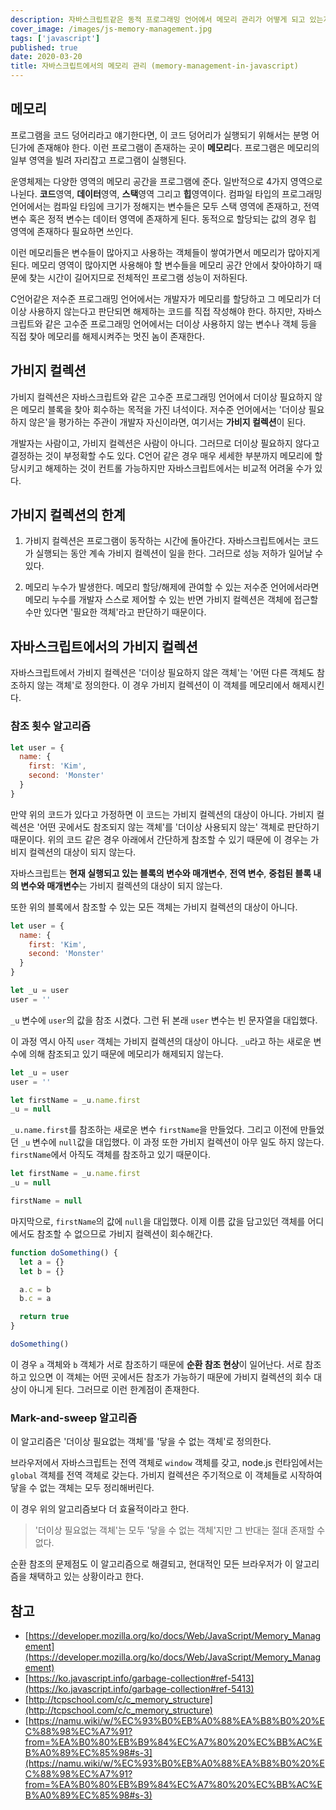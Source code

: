 ```yaml
---
description: 자바스크립트같은 동적 프로그래밍 언어에서 메모리 관리가 어떻게 되고 있는지 알고, 메모리 관리를 누가, 어느 시점에서 하는지에 대해서 정리해본다.
cover_image: /images/js-memory-management.jpg
tags: ['javascript']
published: true
date: 2020-03-20
title: 자바스크립트에서의 메모리 관리 (memory-management-in-javascript)
---
```


## 메모리

프로그램을 코드 덩어리라고 얘기한다면, 이 코드 덩어리가 실행되기 위해서는 분명 어딘가에 존재해야 한다. 이런 프로그램이 존재하는 곳이 **메모리**다. 프로그램은 메모리의 일부 영역을 빌려 자리잡고 프로그램이 실행된다.

운영체제는 다양한 영역의 메모리 공간을 프로그램에 준다. 일반적으로 4가지 영역으로 나뉜다. **코드**영역, **데이터**영역, **스택**영역 그리고 **힙**영역이다. 컴파일 타입의 프로그래밍 언어에서는 컴파일 타임에 크기가 정해지는 변수들은 모두 스택 영역에 존재하고, 전역 변수 혹은 정적 변수는 데이터 영역에 존재하게 된다. 동적으로 할당되는 값의 경우 힙 영역에 존재하다 필요하면 쓰인다.

이런 메모리들은 변수들이 많아지고 사용하는 객체들이 쌓여가면서 메모리가 많아지게 된다. 메모리 영역이 많아지면 사용해야 할 변수들을 메모리 공간 안에서 찾아야하기 때문에 찾는 시간이 길어지므로 전체적인 프로그램 성능이 저하된다.

C언어같은 저수준 프로그래밍 언어에서는 개발자가 메모리를 할당하고 그 메모리가 더이상 사용하지 않는다고 판단되면 해제하는 코드를 직접 작성해야 한다. 하지만, 자바스크립트와 같은 고수준 프로그래밍 언어에서는 더이상 사용하지 않는 변수나 객체 등을 직접 찾아 메모리를 해제시켜주는 멋진 놈이 존재한다.

## 가비지 컬렉션

가비지 컬렉션은 자바스크립트와 같은 고수준 프로그래밍 언어에서 더이상 필요하지 않은 메모리 블록을 찾아 회수하는 목적을 가진 녀석이다. 저수준 언어에서는 '더이상 필요하지 않은'을 평가하는 주관이 개발자 자신이라면, 여기서는 **가비지 컬렉션**이 된다.

개발자는 사람이고, 가비지 컬렉션은 사람이 아니다. 그러므로 더이상 필요하지 않다고 결정하는 것이 부정확할 수도 있다. C언어 같은 경우 매우 세세한 부분까지 메모리에 할당시키고 해제하는 것이 컨트롤 가능하지만 자바스크립트에서는 비교적 어려울 수가 있다.

## 가비지 컬렉션의 한계

1. 가비지 컬렉션은 프로그램이 동작하는 시간에 돌아간다. 자바스크립트에서는 코드가 실행되는 동안 계속 가비지 컬렉션이 일을 한다. 그러므로 성능 저하가 일어날 수 있다.

2. 메모리 누수가 발생한다. 메모리 할당/해제에 관여할 수 있는 저수준 언어에서라면 메모리 누수를 개발자 스스로 제어할 수 있는 반면 가비지 컬렉션은 객체에 접근할 수만 있다면 '필요한 객체'라고 판단하기 때문이다.

## 자바스크립트에서의 가비지 컬렉션

자바스크립트에서 가비지 컬렉션은 '더이상 필요하지 않은 객체'는 '어떤 다른 객체도 참조하지 않는 객체'로 정의한다. 이 경우 가비지 컬렉션이 이 객체를 메모리에서 해제시킨다.

### 참조 횟수 알고리즘

```js
let user = {
  name: {
    first: 'Kim',
    second: 'Monster'
  }
}
```

만약 위의 코드가 있다고 가정하면 이 코드는 가비지 컬렉션의 대상이 아니다. 가비지 컬렉션은 '어떤 곳에서도 참조되지 않는 객체'를 '더이상 사용되지 않는' 객체로 판단하기 때문이다. 위의 코드 같은 경우 아래에서 간단하게 참조할 수 있기 때문에 이 경우는 가비지 컬렉션의 대상이 되지 않는다.

자바스크립트는 **현재 실행되고 있는 블록의 변수와 매개변수**, **전역 변수**, **중첩된 블록 내의 변수와 매개변수**는 가비지 컬렉션의 대상이 되지 않는다.

또한 위의 블록에서 참조할 수 있는 모든 객체는 가비지 컬렉션의 대상이 아니다.

```js
let user = {
  name: {
    first: 'Kim',
    second: 'Monster'
  }
}

let _u = user
user = ''
```

`_u` 변수에 `user`의 값을 참조 시켰다. 그런 뒤 본래 `user` 변수는 빈 문자열을 대입했다.

이 과정 역시 아직 `user` 객체는 가비지 컬렉션의 대상이 아니다. `_u`라고 하는 새로운 변수에 의해 참조되고 있기 때문에 메모리가 해제되지 않는다.

```js
let _u = user
user = ''

let firstName = _u.name.first
_u = null
```

`_u.name.first`를 참조하는 새로운 변수 `firstName`을 만들었다. 그리고 이전에 만들었던 `_u` 변수에 `null`값을 대입했다. 이 과정 또한 가비지 컬렉션이 아무 일도 하지 않는다. `firstName`에서 아직도 객체를 참조하고 있기 때문이다.

```js
let firstName = _u.name.first
_u = null

firstName = null
```

마지막으로, `firstName`의 값에 `null`을 대입했다. 이제 이름 값을 담고있던 객체를 어디에서도 참조할 수 없으므로 가비지 컬렉션이 회수해간다.

```js
function doSomething() {
  let a = {}
  let b = {}

  a.c = b
  b.c = a

  return true
}

doSomething()
```

이 경우 `a` 객체와 `b` 객체가 서로 참조하기 때문에 **순환 참조 현상**이 일어난다. 서로 참조하고 있으면 이 객체는 어떤 곳에서든 참조가 가능하기 때문에 가비지 컬렉션의 회수 대상이 아니게 된다. 그러므로 이런 한계점이 존재한다.

### Mark-and-sweep 알고리즘

이 알고리즘은 '더이상 필요없는 객체'를 '닿을 수 없는 객체'로 정의한다.

브라우저에서 자바스크립트는 전역 객체로 `window` 객체를 갖고, node.js 런타임에서는 `global` 객체를 전역 객체로 갖는다. 가비지 컬렉션은 주기적으로 이 객체들로 시작하여 닿을 수 없는 객체는 모두 정리해버린다.

이 경우 위의 알고리즘보다 더 효율적이라고 한다.

> '더이상 필요없는 객체'는 모두 '닿을 수 없는 객체'지만 그 반대는 절대 존재할 수 없다.

순환 참조의 문제점도 이 알고리즘으로 해결되고, 현대적인 모든 브라우저가 이 알고리즘을 채택하고 있는 상황이라고 한다.

## 참고

- [https://developer.mozilla.org/ko/docs/Web/JavaScript/Memory_Management](https://developer.mozilla.org/ko/docs/Web/JavaScript/Memory_Management)
- [https://ko.javascript.info/garbage-collection#ref-5413](https://ko.javascript.info/garbage-collection#ref-5413)
- [http://tcpschool.com/c/c_memory_structure](http://tcpschool.com/c/c_memory_structure)
- [https://namu.wiki/w/%EC%93%B0%EB%A0%88%EA%B8%B0%20%EC%88%98%EC%A7%91?from=%EA%B0%80%EB%B9%84%EC%A7%80%20%EC%BB%AC%EB%A0%89%EC%85%98#s-3](https://namu.wiki/w/%EC%93%B0%EB%A0%88%EA%B8%B0%20%EC%88%98%EC%A7%91?from=%EA%B0%80%EB%B9%84%EC%A7%80%20%EC%BB%AC%EB%A0%89%EC%85%98#s-3)
